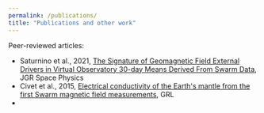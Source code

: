 ```yaml
---
permalink: /publications/
title: "Publications and other work"
---
```


Peer-reviewed articles:  
* Saturnino et al., 2021, [The Signature of Geomagnetic Field External Drivers in Virtual Observatory 30-day Means Derived From Swarm Data](https://doi.org/10.1029/2021JA029579), JGR Space Physics
* Civet et al., 2015, [Electrical conductivity of the Earth's mantle from the first Swarm magnetic field measurements](https://doi.org/10.1002/2015GL063397), GRL
* 
